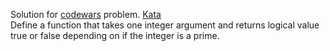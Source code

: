Solution for <a href="http://www.codewars.com">codewars</a> problem.
<a href=https://www.codewars.com/kata/5262119038c0985a5b00029f>Kata</a>
<br>
Define a function that takes one integer argument and returns logical value true or false depending on if the integer is a prime.
<br>